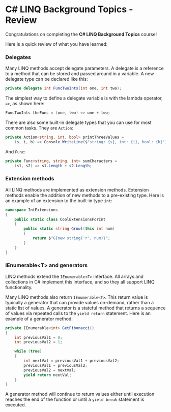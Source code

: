 [//]: # (GENERATED FILE -- DO NOT EDIT)
# C# LINQ Background Topics - Review

Congratulations on completing the **C# LINQ Background Topics** course!

Here is a quick review of what you have learned:

### Delegates
Many LINQ methods accept delegate parameters. A delegate is a reference to a method that can be stored and passed around in a variable. A new delegate type can be declared like this:

```csharp
private delegate int FuncTwoInts(int one, int two);
```

The simplest way to define a delegate variable is with the lambda operator, `=>`, as shown here:

```csharp
FuncTwoInts theFunc = (one, two) => one + two;
```

There are also some built-in delegate types that you can use for most common tasks. They are `Action`:

```csharp
private Action<string, int, bool> printThreeValues =
    (s, i, b) => Console.WriteLine($"string: {s}, int: {i}, bool: {b}");
```

And `Func`:

```csharp
private Func<string, string, int> sumCharacters = 
    (s1, s2) => s1.Length + s2.Length;
```

### Extension methods
All LINQ methods are implemented as extension methods. Extension methods enable the addition of new methods to a pre-existing type. Here is an example of an extension to the built-in type `int`:

```csharp
namespace IntExtensions
{
    public static class CoolExtensionsForInt
    {
        public static string Growl(this int num)
        {
            return $"G{new string('r', num)}";
        }
    }
}
```

### IEnumerable&lt;T&gt; and generators
LINQ methods extend the `IEnumerable<T>` interface. All arrays and collections in C# implement this interface, and so they all support LINQ functionality.

Many LINQ methods also return `IEnumerable<T>`. This return value is typically a generator that can provide values on-demand, rather than a static list of values. A generator is a stateful method that returns a sequence of values via repeated calls to the `yield return` statement. Here is an example of a generator method:

```csharp
private IEnumerable<int> GetFibonacci()
{
    int previousVal1 = 0;
    int previousVal2 = 1;

    while (true)
    {
        int nextVal = previousVal1 + previousVal2;
        previousVal1 = previousVal2;
        previousVal2 = nextVal;
        yield return nextVal;
    }
}
```

A generator method will continue to return values either until execution reaches the end of the function or until a `yield break` statement is executed.